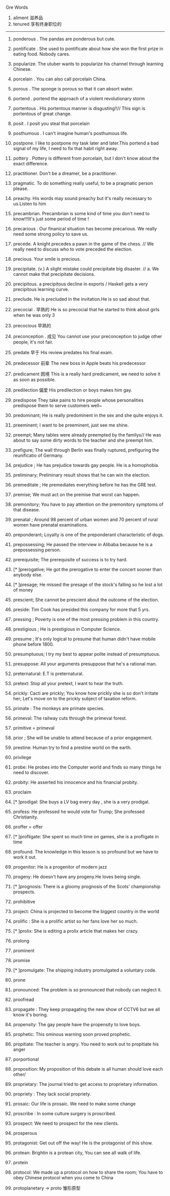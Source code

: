 Gre Words
1. aliment 滋养品
2. tenured 享有终身职位的
---

1. ponderous . The pandas are ponderous but cute.
2. pontificate . She used to pontificate about how she won the first prize in eating food. Nobody cares.
3. popularize. The utuber wants to popularize his channel through learning Chinese.
4. porcelain . You can also call porcelain China.
5. porous . The sponge is porous so that it can absort water.
6. portend . portend the approach of a violent revolutionary storm
7. portentous . His portentous manner is disgusting!!// This sign is portentous of great change.
8. posit . I posit you steal that porcelain 
9. posthumous . I can't imagine human's posthumous life.
10. postpone. I like to postpone my task later and later.This portend a bad signal of my life, I need to fix that habit right away.

11. pottery . Pottery is different from porcelain, but I don't know about the exact difference.
12. practitioner. Don't be a dreamer, be a practitioner.
13. pragmatic. To do something really useful, to be a pragmatic person please.
14. preachy. His words may sound preachy but it's really necessary to us.Listen to him
15. precambrian. Precambrian is some kind of time you don't need to know!!!It's just some period of time !
16. precarious . Our finanical situation has become precarious. We really need some strong policy to save us.
17. precede. A knight precedes a pawn in the game of the chess. // We really need to discuss who to vote preceded the election.
18. precious. Your smile is precious.
19. precipitate. (v.) A slight mistake could precipitate big disaster. // a. We cannot make that precipitate decisions.
20. precipitous. a precipitous decline in exports / Haskell gets a very precipitous learning curve.

21. preclude. He is precluded in the invitation.He is so sad about that.
22. precocial . 早熟的 He is so precocial that he started to think about girls when he was only 3
23. precocious 早熟的
24. preconception . 成见 You cannot use your preconception to judge other people, it's not fair.
25. predate 早于 His review predates his final exam.
26. predecessor 前辈 The new boss in Apple beats his predecessor
27. predicament 困境 This is a really hard predicament, we need to solve it as soon as possible.
28. predilection 偏爱 His predilection or boys makes him gay.
29. predispose They take pains to hire people whose personalities predispose them to serve customers well~

30. predominant; He is really predominent in the sex and she quite enjoys it.
31. preeminent; I want to be preeminent, just see me shine.
32. preempt; Many tables were already preempted by the familys// He was about to say some dirty words to the teacher and she preempt him.
33. prefigure; The wall through Berlin was finally ruptured, prefiguring the reunificatio of Germany.
34. prejudice ; He has prejudice towards gay people. He is a homophobia.
35. preliminary; Preliminary result shows that he can win the election.
36. premeditate ; He premediates everything before he has the GRE test.
37. premise; We must act on the premise that worst can happen.
38. premonitory; You have to pay attention on the premonitory symptoms of that disease.
39. prenatal ; Around 98 percent of urban women and 70 percent of rural women have prenatal examinations.

40. preponderant; Loyalty is one of the preponderant characteristic of dogs.
41. prepossessing; He passed the interview in Alibaba because he is a prepossessing person.
42. prerequisite; The prerequisite of success is to try hard.
43. [* ]prerogative; He got the prerogative to enter the concert sooner than anybody else.
44. [* ]presage; He missed the presage of the stock's falling so he lost a lot of money
45. prescient; She cannot be prescient about the outcome of the election.
46. preside: Tim Cook has presided this company for more that 5 yrs. 
47. pressing ; Poverty is one of the most pressing problem in this country.
48. prestigious ; He is prestigious in Computer Science.
49. presume ; It's only logical to presume that human didn't have mobile phone before 1800.

50. presumptuous; I try my best to appear polite instead of presumptuous.
51. presuppose: All your arguments presuppose that he's a rational man.
52. preternatural: E.T is preternatural.
53. pretext: Stop all your pretext, I want to hear the truth.
54. prickly: Cacti are prickly; You know how prickly she is so don't irritate her; Let's move on to the prickly subject of taxation reform.
55. primate : The monkeys are primate species.
56. primeval: The railway cuts through the primeval forest.
57. primitive = primeval
58. prior ; She will be unable to attend because of a prior engagement.
59. prestine: Human try to find a prestine world on the earth.

60. privilege
61. probe: He probes into the Computer world and finds so many things he need to discover.
62. probity: He asserted his innocence and his financial probity.
63. proclaim
64. [* ]prodigal: She buys a LV bag every day , she is a very prodigal.
65. profess: He professed he would vote for Trump; She professed Christianity.
66. proffer = offer
67. [* ]profligate: She spent so much time on games, she is a profligate in time
68. profound. The knowledge in this lesson is so profound but we have to work it out.
69. progenitor: He is a progenitor of modern jazz

70. progeny: He doesn't have any progeny.He loves being single.
71. [* ]prognosis: There is a gloomy prognosis of the Scots' championship prospects.
72. prohibitive 
73. project: China is projected to become the biggest country in the world 
74. prolific : She is a prolific artist so her fans love her so much.
75. [* ]prolix: She is editing a prolix article that makes her crazy.
76. prolong
77. prominent
78. promise
79. [* ]promulgate: The shipping industry promulgated a voluntary code.

80. prone
81. pronounced: The problem is so pronounced that nobody can neglect it.
82. proofread
83. propagate : They keep propagating the new show of CCTV6 but we all know it's boring.
84. propensity: The gay people have the propensity to love boys.
85. prophetic: This ominous warning soon proved prophetic.
86. propitiate: The teacher is angry. You need to work out to propitiate his anger
87. porportional
88. proposition: My proposition of this debate is all human should love each other/
89. proprietary: The journal tried to get access to proprietary information.

90. propriety : They lack social propriety.
91. prosaic: Our life is prosaic. We need to make some change
92. proscribe : In some culture surgery is proscribed.
93. prospect: We need to prospect for the new clients.
94. prosperous
95. protagonist: Get out off the way! He is the protagonist of this show.
96. protean: Brightin is a protean city, You can see all walk of life.
97. protein
98. protocol: We made up a protocol on how to share the room; You have to obey Chinese protocol when you come to China
99. protoplanetary -> proto 雏形原型